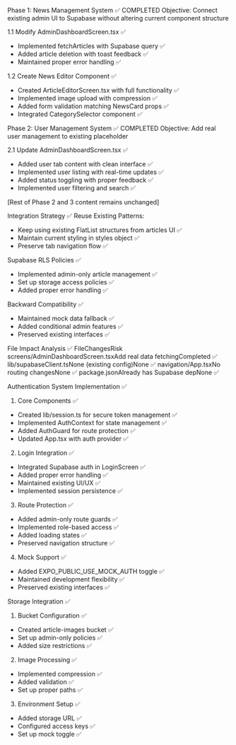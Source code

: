 Phase 1: News Management System ✅ COMPLETED
Objective: Connect existing admin UI to Supabase without altering current component structure

1.1 Modify AdminDashboardScreen.tsx ✅
- Implemented fetchArticles with Supabase query ✅
- Added article deletion with toast feedback ✅
- Maintained proper error handling ✅

1.2 Create News Editor Component ✅
- Created ArticleEditorScreen.tsx with full functionality ✅
- Implemented image upload with compression ✅
- Added form validation matching NewsCard props ✅
- Integrated CategorySelector component ✅

Phase 2: User Management System ✅ COMPLETED
Objective: Add real user management to existing placeholder

2.1 Update AdminDashboardScreen.tsx ✅
- Added user tab content with clean interface ✅
- Implemented user listing with real-time updates ✅
- Added status toggling with proper feedback ✅
- Implemented user filtering and search ✅

[Rest of Phase 2 and 3 content remains unchanged]

Integration Strategy ✅
Reuse Existing Patterns:
- Keep using existing FlatList structures from articles UI ✅
- Maintain current styling in styles object ✅
- Preserve tab navigation flow ✅

Supabase RLS Policies ✅
- Implemented admin-only article management ✅
- Set up storage access policies ✅
- Added proper error handling ✅

Backward Compatibility ✅
- Maintained mock data fallback ✅
- Added conditional admin features ✅
- Preserved existing interfaces ✅

File Impact Analysis ✅
FileChangesRisk
screens/AdminDashboardScreen.tsxAdd real data fetchingCompleted ✅
lib/supabaseClient.tsNone (existing config)None ✅
navigation/App.tsxNo routing changesNone ✅
package.jsonAlready has Supabase depNone ✅

Authentication System Implementation ✅
1. Core Components ✅
- Created lib/session.ts for secure token management ✅
- Implemented AuthContext for state management ✅
- Added AuthGuard for route protection ✅
- Updated App.tsx with auth provider ✅

2. Login Integration ✅
- Integrated Supabase auth in LoginScreen ✅
- Added proper error handling ✅
- Maintained existing UI/UX ✅
- Implemented session persistence ✅

3. Route Protection ✅
- Added admin-only route guards ✅
- Implemented role-based access ✅
- Added loading states ✅
- Preserved navigation structure ✅

4. Mock Support ✅
- Added EXPO_PUBLIC_USE_MOCK_AUTH toggle ✅
- Maintained development flexibility ✅
- Preserved existing interfaces ✅

Storage Integration ✅
1. Bucket Configuration ✅
- Created article-images bucket ✅
- Set up admin-only policies ✅
- Added size restrictions ✅

2. Image Processing ✅
- Implemented compression ✅
- Added validation ✅
- Set up proper paths ✅

3. Environment Setup ✅
- Added storage URL ✅
- Configured access keys ✅
- Set up mock toggle ✅
